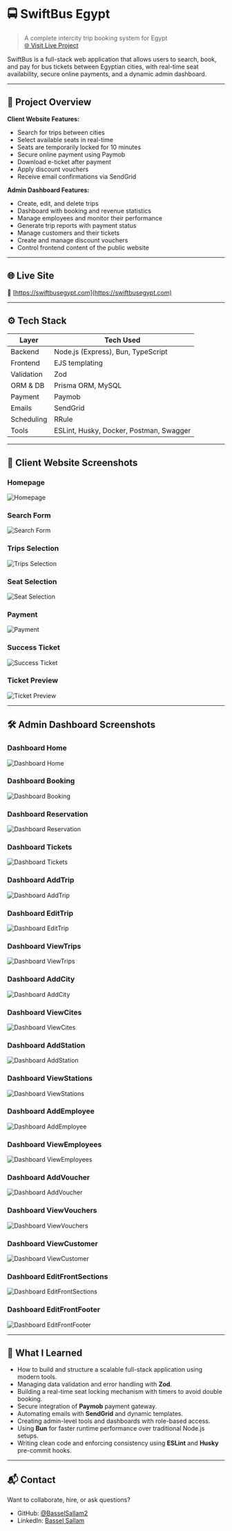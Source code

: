 # 🚍 SwiftBus Egypt

> A complete intercity trip booking system for Egypt  
> [🌐 Visit Live Project](https://swiftbusegypt.com)

SwiftBus is a full-stack web application that allows users to search, book, and pay for bus tickets between Egyptian cities, with real-time seat availability, secure online payments, and a dynamic admin dashboard.

---

## 🎯 Project Overview

**Client Website Features:**
- Search for trips between cities
- Select available seats in real-time
- Seats are temporarily locked for 10 minutes
- Secure online payment using Paymob
- Download e-ticket after payment
- Apply discount vouchers
- Receive email confirmations via SendGrid

**Admin Dashboard Features:**
- Create, edit, and delete trips
- Dashboard with booking and revenue statistics
- Manage employees and monitor their performance
- Generate trip reports with payment status
- Manage customers and their tickets
- Create and manage discount vouchers
- Control frontend content of the public website

---

## 🌐 Live Site

🔗 [https://swiftbusegypt.com](https://swiftbusegypt.com)

---

## ⚙️ Tech Stack

| Layer        | Tech Used                                                   |
|--------------|-------------------------------------------------------------|
| Backend      | Node.js (Express), Bun, TypeScript                          |
| Frontend     | EJS templating                                              |
| Validation   | Zod                                                         |
| ORM & DB     | Prisma ORM, MySQL                                           |
| Payment      | Paymob                                                      |
| Emails       | SendGrid                                                    |
| Scheduling   | RRule                                                       |
| Tools        | ESLint, Husky, Docker, Postman, Swagger                     |

---

## 📸 Client Website Screenshots

### Homepage
![Homepage](./screenshots/homepage.png)

### Search Form
![Search Form](./screenshots/search-form.png)

### Trips Selection
![Trips Selection](./screenshots/trips_selection.jpeg)

### Seat Selection
![Seat Selection](./screenshots/seat-selection.png)

### Payment
![Payment](./screenshots/payment.png)

### Success Ticket
![Success Ticket](./screenshots/success-ticket.png)

### Ticket Preview
![Ticket Preview](./screenshots/ticket-preview.png)

---

## 🛠 Admin Dashboard Screenshots

### Dashboard Home
![Dashboard Home](./screenshots/dashboard_home.png)

### Dashboard Booking
![Dashboard Booking](./screenshots/dashboard_booking.png)

### Dashboard Reservation
![Dashboard Reservation](./screenshots/dashboard_reservation.png)

### Dashboard Tickets
![Dashboard Tickets](./screenshots/dashboard_tickets.png)

### Dashboard AddTrip
![Dashboard AddTrip](./screenshots/dashboard_addTrip.png)

### Dashboard EditTrip
![Dashboard EditTrip](./screenshots/dashboard_editTrip.png)

### Dashboard ViewTrips
![Dashboard ViewTrips](./screenshots/dashboard_viewTrips.png)

### Dashboard AddCity
![Dashboard AddCity](./screenshots/dashboard_addCity.png)

### Dashboard ViewCites
![Dashboard ViewCites](./screenshots/dashboard_viewCites.png)

### Dashboard AddStation
![Dashboard AddStation](./screenshots/dashboard_addStation.png)

### Dashboard ViewStations
![Dashboard ViewStations](./screenshots/dashboard_viewStations.png)

### Dashboard AddEmployee
![Dashboard AddEmployee](./screenshots/dashboard_addEmployee.png)

### Dashboard ViewEmployees
![Dashboard ViewEmployees](./screenshots/dashboard_viewEmployees.png)

### Dashboard AddVoucher
![Dashboard AddVoucher](./screenshots/dashboard_addVoucher.png)

### Dashboard ViewVouchers
![Dashboard ViewVouchers](./screenshots/dashboard_viewVouchers.png)

### Dashboard ViewCustomer
![Dashboard ViewCustomer](./screenshots/dashboard_viewCoustmer.png)

### Dashboard EditFrontSections
![Dashboard EditFrontSections](./screenshots/dashboard_editFrontSections.png)

### Dashboard EditFrontFooter
![Dashboard EditFrontFooter](./screenshots/dashboard_editFrontFooter.png)


---

## 🧠 What I Learned

- How to build and structure a scalable full-stack application using modern tools.
- Managing data validation and error handling with **Zod**.
- Building a real-time seat locking mechanism with timers to avoid double booking.
- Secure integration of **Paymob** payment gateway.
- Automating emails with **SendGrid** and dynamic templates.
- Creating admin-level tools and dashboards with role-based access.
- Using **Bun** for faster runtime performance over traditional Node.js setups.
- Writing clean code and enforcing consistency using **ESLint** and **Husky** pre-commit hooks.

---

## 📬 Contact

Want to collaborate, hire, or ask questions?

- GitHub: [@BasselSallam2](https://github.com/BasselSallam2)
- LinkedIn: [Bassel Sallam](https://www.linkedin.com/in/basselsallam)

